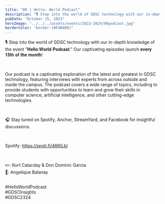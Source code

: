 ```yaml
---
title: "00 | Hello: World Podcast"
description: "🎙️ Step into the world of GDSC technology with our in-depth knowledge of the event '𝐇𝐞𝐥𝐥𝐨:𝐖𝐨𝐫𝐥𝐝 𝐏𝐨𝐝𝐜𝐚𝐬𝐭.' Our captivating episodes launch 𝐞𝐯𝐞𝐫𝐲 𝟏𝟓𝐭𝐡 𝐨𝐟 𝐭𝐡𝐞 𝐦𝐨𝐧𝐭𝐡!"
pubDate: "October 15, 2023"
heroImage: "../../../assets/events/2023-2024/00podcast.jpg"
borderColor: "border-[#F4B400]"
---
```


🎙️ Step into the world of GDSC technology with our in-depth knowledge of the event "𝐇𝐞𝐥𝐥𝐨:𝐖𝐨𝐫𝐥𝐝 𝐏𝐨𝐝𝐜𝐚𝐬𝐭." Our captivating episodes launch 𝐞𝐯𝐞𝐫𝐲 𝟏𝟓𝐭𝐡 𝐨𝐟 𝐭𝐡𝐞 𝐦𝐨𝐧𝐭𝐡!

<br />

Our podcast is a captivating exploration of the latest and greatest in GDSC technology, featuring interviews with experts from across outside and inside the campus. The podcast covers a wide range of topics, including to provide students with opportunities to learn and grow their skills in computer science, artificial intelligence, and other cutting-edge technologies.

<br />

🎧 Stay tuned on Spotify, Anchor, StreamYard, and Facebook for insightful discussions.

<br />

Spotify: https://spoti.fi/46KILbI

<br />

✏️: Kurt Calacday & Don Dominic Garcia <br />
🎨: Angelique Balanay

<br />
#HelloWorldPodcast <br />
#GDSCInsights <br />
#GDSC2324
